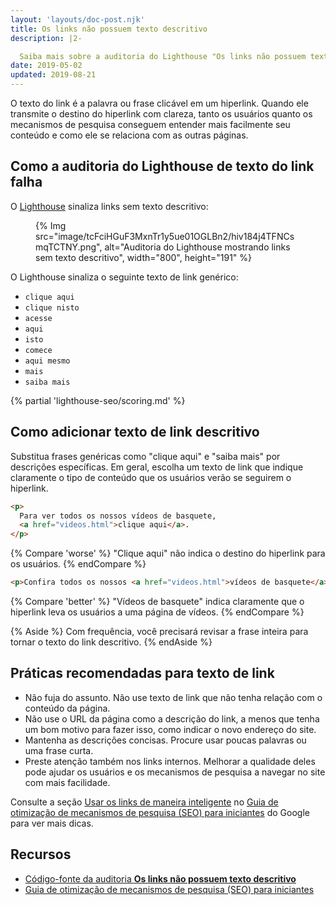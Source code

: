 ```yaml
---
layout: 'layouts/doc-post.njk'
title: Os links não possuem texto descritivo
description: |2-

  Saiba mais sobre a auditoria do Lighthouse "Os links não possuem texto descritivo".
date: 2019-05-02
updated: 2019-08-21
---
```


O texto do link é a palavra ou frase clicável em um hiperlink. Quando ele transmite o destino do hiperlink com clareza, tanto os usuários quanto os mecanismos de pesquisa conseguem entender mais facilmente seu conteúdo e como ele se relaciona com as outras páginas.

## Como a auditoria do Lighthouse de texto do link falha

O [Lighthouse](https://developers.google.com/web/tools/lighthouse/) sinaliza links sem texto descritivo:

<figure>{% Img src="image/tcFciHGuF3MxnTr1y5ue01OGLBn2/hiv184j4TFNCsmqTCTNY.png", alt="Auditoria do Lighthouse mostrando links sem texto descritivo", width="800", height="191" %}</figure>

O Lighthouse sinaliza o seguinte texto de link genérico:

- `clique aqui`
- `clique nisto`
- `acesse`
- `aqui`
- `isto`
- `comece`
- `aqui mesmo`
- `mais`
- `saiba mais`

{% partial 'lighthouse-seo/scoring.md' %}

## Como adicionar texto de link descritivo

Substitua frases genéricas como "clique aqui" e "saiba mais" por descrições específicas. Em geral, escolha um texto de link que indique claramente o tipo de conteúdo que os usuários verão se seguirem o hiperlink.

```html
<p>
  Para ver todos os nossos vídeos de basquete,
  <a href="videos.html">clique aqui</a>.
</p>
```

{% Compare 'worse' %} "Clique aqui" não indica o destino do hiperlink para os usuários. {% endCompare %}

```html
<p>Confira todos os nossos <a href="videos.html">vídeos de basquete</a>.</p>
```

{% Compare 'better' %} "Vídeos de basquete" indica claramente que o hiperlink leva os usuários a uma página de vídeos. {% endCompare %}

{% Aside %} Com frequência, você precisará revisar a frase inteira para tornar o texto do link descritivo. {% endAside %}

## Práticas recomendadas para texto de link

- Não fuja do assunto. Não use texto de link que não tenha relação com o conteúdo da página.
- Não use o URL da página como a descrição do link, a menos que tenha um bom motivo para fazer isso, como indicar o novo endereço do site.
- Mantenha as descrições concisas. Procure usar poucas palavras ou uma frase curta.
- Preste atenção também nos links internos. Melhorar a qualidade deles pode ajudar os usuários e os mecanismos de pesquisa a navegar no site com mais facilidade.

Consulte a seção [Usar os links de maneira inteligente](https://support.google.com/webmasters/answer/7451184#uselinkswisely) no [Guia de otimização de mecanismos de pesquisa (SEO) para iniciantes](https://support.google.com/webmasters/answer/7451184) do Google para ver mais dicas.

## Recursos

- [Código-fonte da auditoria **Os links não possuem texto descritivo**](https://github.com/GoogleChrome/lighthouse/blob/master/lighthouse-core/audits/seo/link-text.js)
- [Guia de otimização de mecanismos de pesquisa (SEO) para iniciantes](https://support.google.com/webmasters/answer/7451184)
